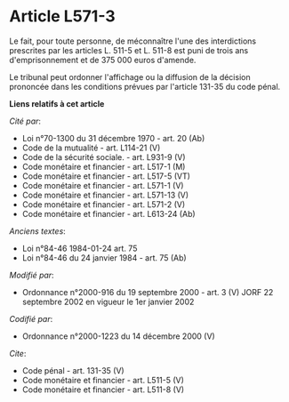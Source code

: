 # Article L571-3

Le fait, pour toute personne, de méconnaître l'une des interdictions prescrites par les articles L. 511-5 et L. 511-8 est
puni de trois ans d'emprisonnement et de 375 000 euros d'amende. 

Le tribunal peut ordonner l'affichage ou la diffusion de la décision prononcée dans les conditions prévues par l'article
131-35 du code pénal.

**Liens relatifs à cet article**

_Cité par_:

  - Loi n°70-1300 du 31 décembre 1970 - art. 20 (Ab)
  - Code de la mutualité - art. L114-21 (V)
  - Code de la sécurité sociale. - art. L931-9 (V)
  - Code monétaire et financier - art. L517-1 (M)
  - Code monétaire et financier - art. L517-5 (VT)
  - Code monétaire et financier - art. L571-1 (V)
  - Code monétaire et financier - art. L571-13 (V)
  - Code monétaire et financier - art. L571-2 (V)
  - Code monétaire et financier - art. L613-24 (Ab)

_Anciens textes_:

  - Loi n°84-46 1984-01-24 art. 75
  - Loi n°84-46 du 24 janvier 1984 - art. 75 (Ab)

_Modifié par_:

  - Ordonnance n°2000-916 du 19 septembre 2000 - art. 3 (V) JORF 22 septembre 2002 en vigueur le 1er janvier 2002

_Codifié par_:

  - Ordonnance n°2000-1223 du 14 décembre 2000 (V)

_Cite_:

  - Code pénal - art. 131-35 (V)
  - Code monétaire et financier - art. L511-5 (V)
  - Code monétaire et financier - art. L511-8 (V)

